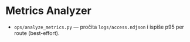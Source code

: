# Metrics Analyzer
- `ops/analyze_metrics.py` — pročita `logs/access.ndjson` i ispiše p95 per route (best-effort).
